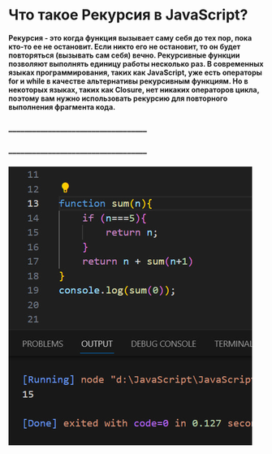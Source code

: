 # Что такое Pекурсия в JavaScript?
#### Рекурсия - это когда функция вызывает саму себя до тех пор, пока кто-то ее не остановит. Если никто его не остановит, то он будет повторяться (вызывать сам себя) вечно. Рекурсивные функции позволяют выполнять единицу работы несколько раз. В современных языках программирования, таких как JavaScript, уже есть операторы for и while в качестве альтернативы рекурсивным функциям. Но в некоторых языках, таких как Closure, нет никаких операторов цикла, поэтому вам нужно использовать рекурсию для повторного выполнения фрагмента кода.
>
### ___________________________________
### ___________________________________
###                                    
###                                    
###                                    
![](photo_2023-11-20_22-50-19.jpg)
>
>
